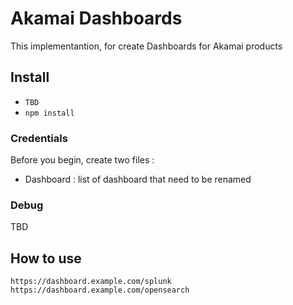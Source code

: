 # Akamai Dashboards

This implementantion, for create Dashboards for Akamai products


## Install

 - `TBD`
 - `npm install`

### Credentials

Before you begin, create two files :

 - Dashboard : list of dashboard that need to be renamed

### Debug

TBD

## How to use

`https://dashboard.example.com/splunk`
`https://dashboard.example.com/opensearch`